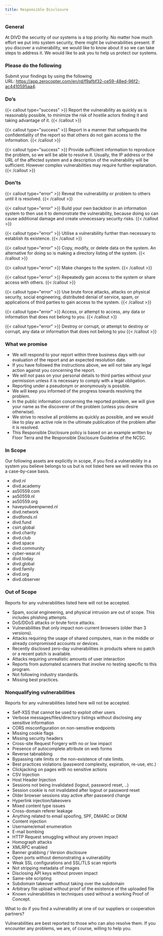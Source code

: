 ```yaml
---
title: Responsible Disclosure
---
```

### **General**

At DIVD the security of our systems is a top priority. No matter how much effort we put into system security, there might be vulnerabilities present. If you discover a vulnerability, we would like to know about it so we can take steps to address it. We would like to ask you to help us protect our systems.

### **Please do the following**

Submit your findings by using the following URL: <https://app.zerocopter.com/en/rd/f9afbf32-ce59-48ed-96f2-ac4410595aa4>.

### **Do’s**

{{< callout type="success" >}}
Report the vulnerability as quickly as is reasonably possible, to minimize the risk of hostile actors finding it and taking advantage of it.
{{< /callout >}}

{{< callout type="success" >}}
Report in a manner that safeguards the confidentiality of the report so that others do not gain access to the information.
{{< /callout >}}

{{< callout type="success" >}}
Provide sufficient information to reproduce the problem, so we will be able to resolve it. Usually, the IP address or the URL of the affected system and a description of the vulnerability will be sufficient. However complex vulnerabilities may require further explanation.
{{< /callout >}}

### **Don’ts**

{{< callout type="error" >}}
Reveal the vulnerability or problem to others until it is resolved.
{{< /callout >}}

{{< callout type="error" >}}
Build your own backdoor in an information system to then use it to demonstrate the vulnerability, because doing so can cause additional damage and create unnecessary security risks.
{{< /callout >}}

{{< callout type="error" >}}
Utilise a vulnerability further than necessary to establish its existence.
{{< /callout >}}

{{< callout type="error" >}}
Copy, modify, or delete data on the system. An alternative for doing so is making a directory listing of the system.
{{< /callout >}}

{{< callout type="error" >}}
Make changes to the system.
{{< /callout >}}

{{< callout type="error" >}}
Repeatedly gain access to the system or share access with others.
{{< /callout >}}

{{< callout type="error" >}}
Use brute force attacks, attacks on physical security, social engineering, distributed denial of service, spam, or applications of third parties to gain access to the system.
{{< /callout >}}

{{< callout type="error" >}}
Access, or attempt to access, any data or information that does not belong to you.
{{< /callout >}}

{{< callout type="error" >}}
Destroy or corrupt, or attempt to destroy or corrupt, any data or information that does not belong to you
{{< /callout >}}

### **What we promise**

- We will respond to your report within three business days with our evaluation of the report and an expected resolution date.
- If you have followed the instructions above, we will not take any legal action against you concerning the report.
- We will not pass on your personal details to third parties without your permission unless it is necessary to comply with a legal obligation.
- Reporting under a pseudonym or anonymously is possible.
- We will keep you informed of the progress towards resolving the problem.
- In the public information concerning the reported problem, we will give your name as the discoverer of the problem (unless you desire otherwise).
- We strive to resolve all problems as quickly as possible, and we would like to play an active role in the ultimate publication of the problem after it is resolved.
- This Responsible Disclosure policy is based on an example written by Floor Terra and the Responsible Disclosure Guideline of the NCSC.

### **In Scope**

Our following assets are explicitly in scope, if you find a vulnerability in a system you believe belongs to us but is not listed here we will review this on a case-by-case basis.

- 	divd.nl
- 	divd.academy
- 	as50559.com
- 	as50559.nl
- 	as50559.org
- 	haveyoubeenpwned.nl
- 	divd.network
- 	divdfonds.nl
- 	divd.fund
- 	csirt.global
- 	divd.charity
- 	divd.club
- 	divd.space
- 	divd.community
- 	cyber-wear.nl
- 	divd.today
- 	divd.global
- 	divd.family
- 	divd.org
- 	divd.observer

### **Out of Scope**

Reports for any vulnerabilities listed here will not be accepted.

- Spam, social engineering, and physical intrusion are out of scope. This includes phishing attempts.
- DoS/DDoS attacks or brute force attacks.
- Vulnerabilities that only impact non-current browsers (older than 3 versions).
- Attacks requiring the usage of shared computers, man in the middle or already compromised accounts or devices.
- Recently disclosed zero-day vulnerabilities in products where no patch or a recent patch is available.
- Attacks requiring unrealistic amounts of user interaction
- Reports from automated scanners that involve no testing specific to this program.
- Not following industry standards.
- Missing best practices.

### **Nonqualifying vulnerabilities**

Reports for any vulnerabilities listed here will not be accepted.

- Self-XSS that cannot be used to exploit other users
- Verbose messages/files/directory listings without disclosing any sensitive information
- CORS misconfiguration on non-sensitive endpoints
- Missing cookie flags
- Missing security headers
- Cross-site Request Forgery with no or low impact
- Presence of autocomplete attribute on web forms
- Reverse tabnabbing
- Bypassing rate limits or the non-existence of rate limits.
- Best practices violations (password complexity, expiration, re-use, etc.)
- Clickjacking on pages with no sensitive actions
- CSV Injection
- Host Header Injection
- Sessions not being invalidated (logout, password reset, ..)
- Session cookie is not invalidated after logout or password reset
- Older browser sessions stay active after password change
- Hyperlink injection/takeovers
- Mixed content type issues
- Cross-domain referer leakage
- Anything related to email spoofing, SPF, DMARC or DKIM
- Content injection
- Username/email enumeration
- E-mail bombing
- HTTP Request smuggling without any proven impact
- Homograph attacks
- XMLRPC enabled
- Banner grabbing / Version disclosure
- Open ports without demonstrating a vulnerability
- Weak SSL configurations and SSL/TLS scan reports
- Not stripping metadata of images
- Disclosing API keys without proven impact
- Same-site scripting
- Subdomain takeover without taking over the subdomain
- Arbitrary file upload without proof of the existence of the uploaded file
- Known vulnerabilities in techniques used without a working Proof of Concept.

What to do if you find a vulnerability at one of our suppliers or cooperation partners?

Vulnerabilities are best reported to those who can also resolve them. If you encounter any problems, we are, of course, willing to help you.

